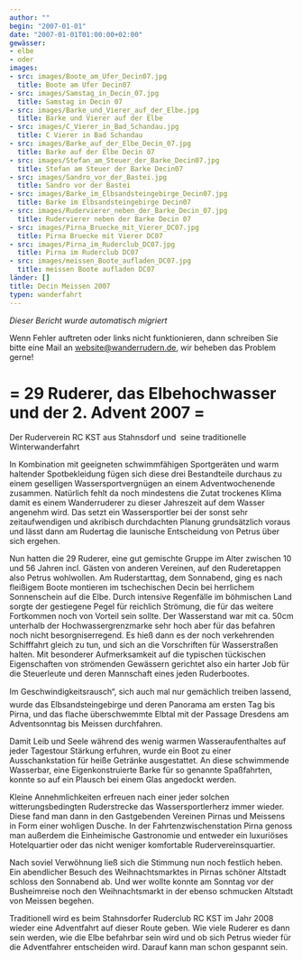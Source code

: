 ```yaml
---
author: ""
begin: "2007-01-01"
date: "2007-01-01T01:00:00+02:00"
gewässer:
- elbe
- oder
images:
- src: images/Boote_am_Ufer_Decin07.jpg
  title: Boote am Ufer Decin07
- src: images/Samstag_in_Decin_07.jpg
  title: Samstag in Decin 07
- src: images/Barke_und_Vierer_auf_der_Elbe.jpg
  title: Barke und Vierer auf der Elbe
- src: images/C_Vierer_in_Bad_Schandau.jpg
  title: C Vierer in Bad Schandau
- src: images/Barke_auf_der_Elbe_Decin_07.jpg
  title: Barke auf der Elbe Decin 07
- src: images/Stefan_am_Steuer_der_Barke_Decin07.jpg
  title: Stefan am Steuer der Barke Decin07
- src: images/Sandro_vor_der_Bastei.jpg
  title: Sandro vor der Bastei
- src: images/Barke_im_Elbsandsteingebirge_Decin07.jpg
  title: Barke im Elbsandsteingebirge Decin07
- src: images/Rudervierer_neben_der_Barke_Decin_07.jpg
  title: Rudervierer neben der Barke Decin 07
- src: images/Pirna_Bruecke_mit_Vierer_DC07.jpg
  title: Pirna Bruecke mit Vierer DC07
- src: images/Pirna_im_Ruderclub_DC07.jpg
  title: Pirna im Ruderclub DC07
- src: images/meissen_Boote_aufladen_DC07.jpg
  title: meissen Boote aufladen DC07
länder: []
title: Decin Meissen 2007
typen: wanderfahrt
---
```



*Dieser Bericht wurde automatisch migriert*

Wenn Fehler auftreten oder links nicht funktionieren, dann schreiben Sie bitte eine Mail an website@wanderrudern.de, wir beheben das Problem gerne!



# = 29 Ruderer, das Elbehochwasser und der 2. Advent 2007 =


Der Ruderverein RC KST aus Stahnsdorf und  seine traditionelle Winterwanderfahrt

In Kombination mit geeigneten schwimmfähigen Sportgeräten und warm haltender Spotbekleidung fügen sich diese drei Bestandteile durchaus zu einem geselligen Wassersportvergnügen an einem Adventwochenende zusammen. Natürlich fehlt da noch mindestens die Zutat trockenes Klima damit es einem Wanderruderer zu dieser Jahreszeit auf dem Wasser angenehm wird. Das setzt ein Wassersportler bei der sonst sehr zeitaufwendigen und akribisch durchdachten Planung grundsätzlich voraus und lässt dann am Rudertag die launische Entscheidung von Petrus über sich ergehen.

Nun hatten die 29 Ruderer, eine gut gemischte Gruppe im Alter zwischen 10 und 56 Jahren incl. Gästen von anderen Vereinen, auf den Ruderetappen also Petrus wohlwollen. Am Ruderstarttag, dem Sonnabend, ging es nach fleißigem Boote montieren im tschechischen Decin bei herrlichem Sonnenschein auf die Elbe. Durch intensive Regenfälle im böhmischen Land sorgte der gestiegene Pegel für reichlich Strömung, die für das weitere Fortkommen noch von Vorteil sein sollte. Der Wasserstand war mit ca. 50cm unterhalb der Hochwassergrenzmarke sehr hoch aber für das befahren noch nicht besorgniserregend. Es hieß dann es der noch verkehrenden Schifffahrt gleich zu tun, und sich an die Vorschriften für Wasserstraßen halten. Mit besonderer Aufmerksamkeit auf die typischen tückischen Eigenschaften von strömenden Gewässern gerichtet also ein harter Job für die Steuerleute und deren Mannschaft eines jeden Ruderbootes.

Im Geschwindigkeitsrausch“, sich auch mal nur gemächlich treiben lassend, wurde das Elbsandsteingebirge und deren Panorama am ersten Tag bis Pirna, und das flache überschwemmte Elbtal mit der Passage Dresdens am Adventsonntag bis Meissen durchfahren.

Damit Leib und Seele während des wenig warmen Wasseraufenthaltes auf jeder Tagestour Stärkung erfuhren, wurde ein Boot zu einer Ausschankstation für heiße Getränke ausgestattet. An diese schwimmende Wasserbar, eine Eigenkonstruierte Barke für so genannte Spaßfahrten, konnte so auf ein Plausch bei einem Glas angedockt werden.

Kleine Annehmlichkeiten erfreuen nach einer jeder solchen witterungsbedingten Ruderstrecke das Wassersportlerherz immer wieder. Diese fand man dann in den Gastgebenden Vereinen Pirnas und Meissens in Form einer wohligen Dusche. In der Fahrtenzwischenstation Pirna genoss man außerdem die Einheimische Gastronomie und entweder ein luxuriöses Hotelquartier oder das nicht weniger komfortable Rudervereinsquartier.

Nach soviel Verwöhnung ließ sich die Stimmung nun noch festlich heben. Ein abendlicher Besuch des Weihnachtsmarktes in Pirnas schöner Altstadt schloss den Sonnabend ab. Und wer wollte konnte am Sonntag vor der Busheimreise noch den Weihnachtsmarkt in der ebenso schmucken Altstadt von Meissen begehen.

Traditionell wird es beim Stahnsdorfer Ruderclub RC KST im Jahr 2008 wieder eine Adventfahrt auf dieser Route geben. Wie viele Ruderer es dann sein werden, wie die Elbe befahrbar sein wird und ob sich Petrus wieder für die Adventfahrer entscheiden wird. Darauf kann man schon gespannt sein.
